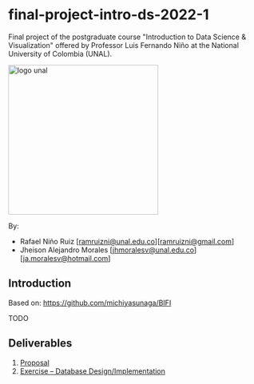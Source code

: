 # final-project-intro-ds-2022-1

Final project of the postgraduate course "Introduction to Data Science & Visualization" offered by Professor Luis Fernando Niño at the National University of Colombia (UNAL).

<img src="https://minas.medellin.unal.edu.co/eventos/latwaves2018/images/logo_unal.png" alt="logo unal" width="300"/>

By:
- Rafael Niño Ruiz [ramruizni@unal.edu.co][ramruizni@gmail.com]
- Jheison Alejandro Morales [jhmoralesv@unal.edu.co][ja.moralesv@hotmail.com]


## Introduction

Based on: https://github.com/michiyasunaga/BIFI

TODO

## Deliverables

1. [Proposal](./1_proposal/README.md)
2. [Exercise – Database Design/Implementation](./2_database_design_impl/README.md)
